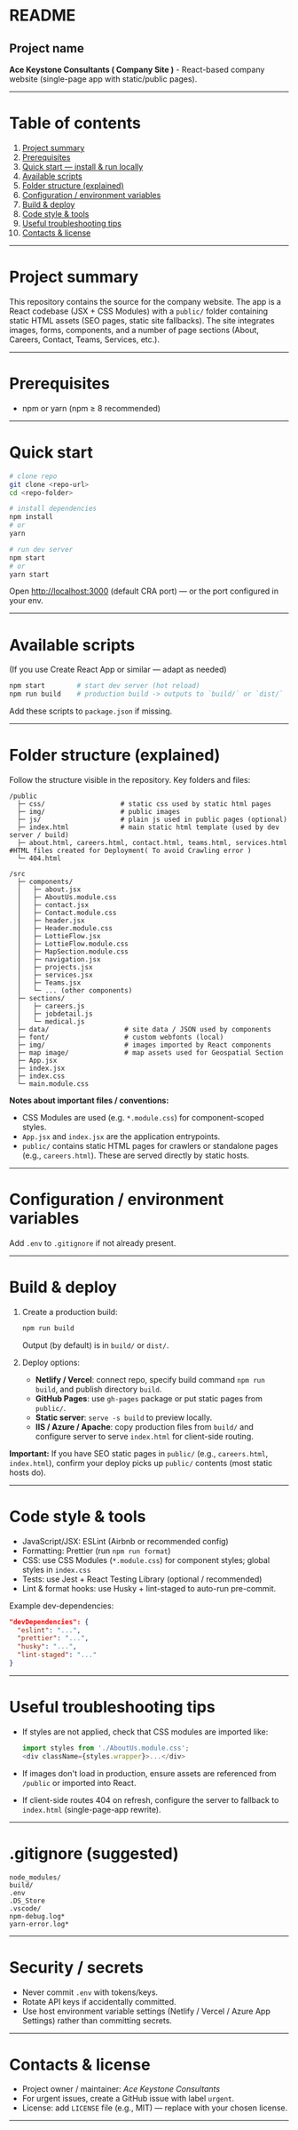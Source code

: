 # README

## Project name

**Ace Keystone Consultants ( Company Site )** - React-based company website (single-page app with static/public pages).

---

# Table of contents

1. [Project summary](#project-summary)
2. [Prerequisites](#prerequisites)
3. [Quick start — install & run locally](#quick-start)
4. [Available scripts](#available-scripts)
5. [Folder structure (explained)](#folder-structure-explained)
6. [Configuration / environment variables](#configuration--environment-variables)
7. [Build & deploy](#build--deploy)
8. [Code style & tools](#code-style--tools)
9. [Useful troubleshooting tips](#useful-troubleshooting-tips)
10. [Contacts & license](#contacts--license)


---

# Project summary

This repository contains the source for the company website. The app is a React codebase (JSX + CSS Modules) with a `public/` folder containing static HTML assets (SEO pages, static site fallbacks). The site integrates images, forms, components, and a number of page sections (About, Careers, Contact, Teams, Services, etc.).

---

# Prerequisites

* npm or yarn (npm ≥ 8 recommended)

---

# Quick start

```bash
# clone repo
git clone <repo-url>
cd <repo-folder>

# install dependencies
npm install
# or
yarn

# run dev server
npm start
# or
yarn start
```

Open [http://localhost:3000](http://localhost:3000) (default CRA port) — or the port configured in your env.

---

# Available scripts

(If you use Create React App or similar — adapt as needed)

```bash
npm start        # start dev server (hot reload)
npm run build    # production build -> outputs to `build/` or `dist/`
```

Add these scripts to `package.json` if missing.

---

# Folder structure (explained)

Follow the structure visible in the repository. Key folders and files:

```
/public
  ├─ css/                   # static css used by static html pages
  ├─ img/                   # public images
  ├─ js/                    # plain js used in public pages (optional)
  ├─ index.html             # main static html template (used by dev server / build)
  ├─ about.html, careers.html, contact.html, teams.html, services.html #HTML files created for Deployment( To avoid Crawling error )
  └─ 404.html

/src
  ├─ components/
  │   ├─ about.jsx
  │   ├─ AboutUs.module.css
  │   ├─ contact.jsx
  │   ├─ Contact.module.css
  │   ├─ header.jsx
  │   ├─ Header.module.css
  │   ├─ LottieFlow.jsx
  │   ├─ LottieFlow.module.css
  │   ├─ MapSection.module.css
  │   ├─ navigation.jsx
  │   ├─ projects.jsx
  │   ├─ services.jsx
  │   ├─ Teams.jsx
  │   └─ ... (other components)
  ├─ sections/
  │   ├─ careers.js
  │   ├─ jobdetail.js
  │   └─ medical.js
  ├─ data/                   # site data / JSON used by components
  ├─ font/                   # custom webfonts (local)
  ├─ img/                    # images imported by React components
  ├─ map image/              # map assets used for Geospatial Section
  ├─ App.jsx
  ├─ index.jsx
  ├─ index.css
  └─ main.module.css
```

**Notes about important files / conventions:**

* CSS Modules are used (e.g. `*.module.css`) for component-scoped styles.
* `App.jsx` and `index.jsx` are the application entrypoints.
* `public/` contains static HTML pages for crawlers or standalone pages (e.g., `careers.html`). These are served directly by static hosts.

---

# Configuration / environment variables


Add `.env` to `.gitignore` if not already present.

---

# Build & deploy

1. Create a production build:

   ```bash
   npm run build
   ```

   Output (by default) is in `build/` or `dist/`.

2. Deploy options:

   * **Netlify / Vercel**: connect repo, specify build command `npm run build`, and publish directory `build`.
   * **GitHub Pages**: use `gh-pages` package or put static pages from `public/`.
   * **Static server**: `serve -s build` to preview locally.
   * **IIS / Azure / Apache**: copy production files from `build/` and configure server to serve `index.html` for client-side routing.

**Important:** If you have SEO static pages in `public/` (e.g., `careers.html`, `index.html`), confirm your deploy picks up `public/` contents (most static hosts do).

---


# Code style & tools

* JavaScript/JSX: ESLint (Airbnb or recommended config)
* Formatting: Prettier (run `npm run format`)
* CSS: use CSS Modules (`*.module.css`) for component styles; global styles in `index.css`
* Tests: use Jest + React Testing Library (optional / recommended)
* Lint & format hooks: use Husky + lint-staged to auto-run pre-commit.

Example dev-dependencies:

```json
"devDependencies": {
  "eslint": "...",
  "prettier": "...",
  "husky": "...",
  "lint-staged": "..."
}
```

---

# Useful troubleshooting tips

* If styles are not applied, check that CSS modules are imported like:

  ```js
  import styles from './AboutUs.module.css';
  <div className={styles.wrapper}>...</div>
  ```
* If images don't load in production, ensure assets are referenced from `/public` or imported into React.
* If client-side routes 404 on refresh, configure the server to fallback to `index.html` (single-page-app rewrite).
  
---

# .gitignore (suggested)

```
node_modules/
build/
.env
.DS_Store
.vscode/
npm-debug.log*
yarn-error.log*
```

---

# Security / secrets

* Never commit `.env` with tokens/keys.
* Rotate API keys if accidentally committed.
* Use host environment variable settings (Netlify / Vercel / Azure App Settings) rather than committing secrets.

---

# Contacts & license

* Project owner / maintainer: *Ace Keystone Consultants* 
* For urgent issues, create a GitHub issue with label `urgent`.
* License: add `LICENSE` file (e.g., MIT) — replace with your chosen license.

---





